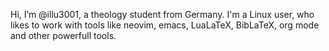 Hi, I’m @illu3001, a theology student from Germany.
I'm a Linux user, who likes to work with tools like neovim, emacs, LuaLaTeX, BibLaTeX, org mode and other powerfull tools.

<!---
illu3001/illu3001 is a ✨ special ✨ repository because its `README.md` (this file) appears on your GitHub profile.
You can click the Preview link to take a look at your changes.
--->
